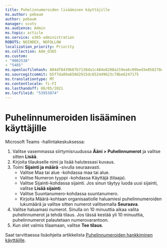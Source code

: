 ```yaml
---
title: Puhelinnumeroiden lisääminen käyttäjille
ms.author: pebaum
author: pebaum
manager: scotv
ms.audience: Admin
ms.topic: article
ms.service: o365-administration
ROBOTS: NOINDEX, NOFOLLOW
localization_priority: Priority
ms.collection: Adm_O365
ms.custom:
- "9002538"
- "5485"
ms.openlocfilehash: 804df8439b87b7138da1c484e8208a219ea6c09bed3e858278e4334c0c6612cb
ms.sourcegitcommit: b5f7da89a650d2915dc652449623c78be6247175
ms.translationtype: MT
ms.contentlocale: fi-FI
ms.lasthandoff: 08/05/2021
ms.locfileid: "53953074"
---
```

# <a name="adding-phone-numbers-to-users"></a>Puhelinnumeroiden lisääminen käyttäjille

Microsoft Teams -hallintakeskuksessa:

1. Valitse vasemmassa siirtymisruudussa **Ääni > Puhelinnumerot** ja valitse sitten **Lisää**.
2. Kirjoita tilaukselle nimi ja lisää halutessasi kuvaus.
3. Toimi **Sijainti ja määrä** -sivulla seuraavasti.
    - Valitse Maa tai alue -kohdassa maa tai alue.
    - Valitse Numeron tyyppi -kohdassa Käyttäjä (tilaaja).
    - Valitse Sijainti-kohdassa sijainti. Jos sinun täytyy luoda uusi sijainti, valitse **Lisää sijainti**.
    - Valitse Suuntanumero-kohdassa suuntanumero.
    - Kirjoita Määrä-kohtaan organisaatiolle haluamiesi puhelinnumeroiden lukumäärä ja valitse sitten numerot valitsemalla **Seuraava**.
4. Valitse haluamasi numerot. Sinulla on 10 minuuttia aikaa valita puhelinnumerot ja tehdä tilaus. Jos tässä kestää yli 10 minuuttia, puhelinnumerot palautetaan numerovarantoon.
5. Kun olet valmis tilaamaan, valitse **Tee tilaus**.

Saat tarvittaessa lisäohjeita artikkelista [Puhelinnumeroiden hankkiminen käyttäjille](https://docs.microsoft.com/microsoftteams/getting-phone-numbers-for-your-users).
